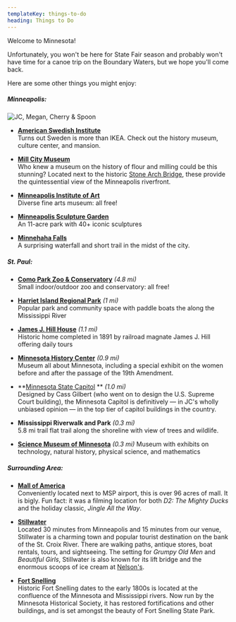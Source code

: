 ```yaml
---
templateKey: things-to-do
heading: Things to Do
---
```

Welcome to Minnesota!

Unfortunately, you won't be here for State Fair season and probably won't
have time for a canoe trip on the Boundary Waters, but we hope you'll come
back.

Here are some other things you might enjoy:

##### Minneapolis:

![JC, Megan, Cherry & Spoon](https://res.cloudinary.com/dvjbm5qlr/image/upload/c_scale,w_1400/v1581202921/get_involved/IMG_20190905_184311_v06v9u.jpg)

* **[American Swedish Institute](https://www.asimn.org/)**  
    Turns out Sweden is more than IKEA. Check out the history museum, culture center, and mansion.

* **[Mill City Museum](https://www.mnhs.org/millcity)**  
    Who knew a museum on the history of flour and milling could be this stunning? Located next to the historic [Stone Arch Bridge](https://www.minneapolisparks.org/parks__destinations/historical_sites/stone_arch_bridge/), these provide the quintessential view of the Minneapolis riverfront.

* **[Minneapolis Institute of Art](https://new.artsmia.org/)**  
    Diverse fine arts museum: all free!

* **[Minneapolis Sculpture Garden](https://walkerart.org/visit/garden)**  
    An 11-acre park with 40+ iconic sculptures

* **[Minnehaha
Falls](https://www.minneapolisparks.org/parks__destinations/parks__lakes/minnehaha_regional_park/)**  
    A surprising waterfall and short trail in the midst of the city.

##### St. Paul:

* **[Como Park Zoo & Conservatory](https://comofriends.org/)** *(4.8 mi)*  
    Small indoor/outdoor zoo and conservatory: all free!

* **[Harriet Island Regional Park](https://www.stpaul.gov/departments/parks-recreation/harriet-island-regional-park)** *(1 mi)*  
    Popular park and community space with paddle boats the along the Mississippi River

* **[James J. Hill House](https://www.mnhs.org/hillhouse)** *(1.1 mi)*  
    Historic home completed in 1891 by railroad magnate James J. Hill offering daily tours

* **[Minnesota History Center](https://www.mnhs.org/historycenter)** *(0.9 mi)*  
    Museum all about Minnesota, including a special exhibit on the women before and after the passage of the 19th Amendment.

* **[Minnesota State Capitol](https://www.mnhs.org/capitol/activities) ** *(1.0 mi)*  
    Designed by Cass Gilbert (who went on to design the U.S. Supreme Court building), the Minnesota Capitol is definitively — in JC's wholly unbiased opinion — in the top tier of capitol buildings in the country.

* **Mississippi Riverwalk and Park** *(0.3 mi)*  
    5.8 mi trail flat trail along the shoreline with view of trees and wildlife.

* **[Science Museum of Minnesota](https://www.smm.org/)** *(0.3 mi)*
    Museum with exhibits on technology, natural history, physical science, and mathematics

##### Surrounding Area:

* **[Mall of America](https://www.mallofamerica.com/)**  
    Conveniently located next to MSP airport, this is over 96 acres of mall. It is bigly. Fun fact: it was a filming location for both *D2: The Mighty Ducks* and the holiday classic, *Jingle All the Way*.

* **[Stillwater](https://www.discoverstillwater.com/)**  
    Located 30 minutes from Minneapolis and 15 minutes from our venue, Stillwater is a charming town and popular tourist destination on the bank of the St. Croix River.  There are walking paths, antique stores, boat rentals, tours, and sightseeing. The setting for *Grumpy Old Men* and *Beautiful Girls*, Stillwater is also known for its lift bridge and the enormous scoops of ice cream at [Nelson's](https://www.nelsonsicecream.biz/).

* **[Fort Snelling](http://www.mnhs.org/fortsnelling)**  
    Historic Fort Snelling dates to the early 1800s is located at the confluence of the Minnesota and Mississippi rivers. Now run by the Minnesota Historical Society, it has restored fortifications and other buildings, and is set amongst the beauty of Fort Snelling State Park.